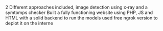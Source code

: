 2 Different approaches included, image detection using x-ray and a symtomps checker Built a fully functioning website using PHP, JS and HTML with a solid backend to run the models used free ngrok version to deplot it on the interne
